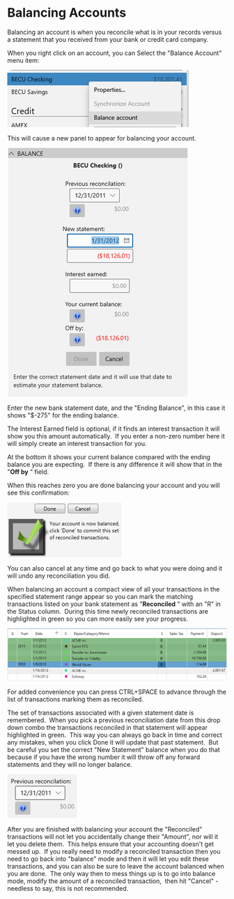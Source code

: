 # Balancing Accounts

Balancing an account is when you reconcile what is in your records versus a statement that you received from your bank or credit card company.

When you right click on an account, you can Select the "Balance Account" menu item:

![](../Images/Balancing%20Accounts.png)

This will cause a new panel to appear for balancing your account.

![](../Images/Balancing%20Accounts1.png)

Enter the new bank statement date, and the "Ending Balance", in this case it shows "$-275" for the ending balance.

The Interest Earned field is optional, if it finds an interest transaction it will show you this amount automatically.  If you enter a non-zero number here it will simply create an interest transaction for you.

At the bottom it shows your current balance compared with the ending balance you are expecting.  If there is any difference it will show that in the "**Off by** " field.

When this reaches zero you are done balancing your account and you will see this confirmation:

![](../Images/Balancing%20Accounts2.png)


You can also cancel at any time and go back to what you were doing and it will undo any reconciliation you did.

When balancing an account a compact view of all your transactions in the specified statement range appear so you can mark the matching transactions listed on your bank statement as "**Reconciled** " with an "R" in the Status column.  During this time newly reconciled transactions are highlighted in green so you can more easily see your progress.

![](../Images/Balancing%20Accounts3.png)

For added convenience you can press CTRL+SPACE to advance through the list of transactions marking them as reconciled.

The set of transactions associated with a given statement date is remembered.  When you pick a previous reconciliation date from this drop down combo the transactions reconciled in that statement will appear highlighted in green.  This way you can always go back in time and correct any mistakes, when you click Done it will update that past statement.  But be careful you set the correct "New Statement" balance when you do that because if you have the wrong number it will throw off any forward statements and they will no longer balance.

![](../Images/Balancing%20Accounts4.png)

After you are finished with balancing your account the "Reconciled" transactions will not let you accidentally change their "Amount", nor will it let you delete them.  This helps ensure that your accounting doesn't get messed up.  If you really need to modify a reconciled transaction then you need to go back into "balance" mode and then it will let you edit these transactions, and you can also be sure to leave the account balanced when you are done.  The only way then to mess things up is to go into balance mode, modify the amount of a reconciled transaction,  then hit "Cancel" - needless to say, this is not recommended.

